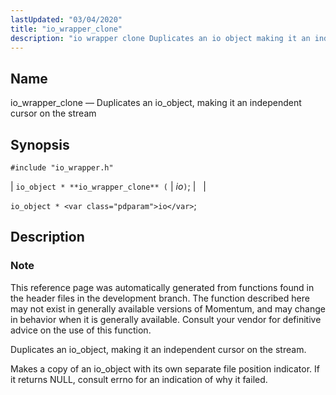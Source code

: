 ```yaml
---
lastUpdated: "03/04/2020"
title: "io_wrapper_clone"
description: "io wrapper clone Duplicates an io object making it an independent cursor on the stream io object io wrapper clone io io object io This reference page was automatically generated from functions found in the header files in the development branch The function described here may not exist in generally..."
---
```


<a name="apis.io_wrapper_clone"></a> 
## Name

io_wrapper_clone — Duplicates an io_object, making it an independent cursor on the stream

## Synopsis

`#include "io_wrapper.h"`

| `io_object * **io_wrapper_clone** (` | <var class="pdparam">io</var>`)`; |   |

`io_object * <var class="pdparam">io</var>`;<a name="idp53528032"></a> 
## Description

### Note

This reference page was automatically generated from functions found in the header files in the development branch. The function described here may not exist in generally available versions of Momentum, and may change in behavior when it is generally available. Consult your vendor for definitive advice on the use of this function.

Duplicates an io_object, making it an independent cursor on the stream.

Makes a copy of an io_object with its own separate file position indicator. If it returns NULL, consult errno for an indication of why it failed.